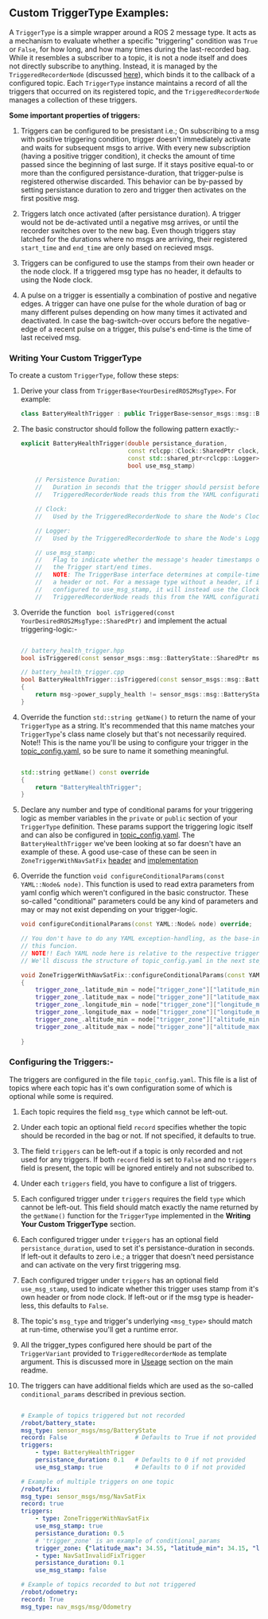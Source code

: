 ## Custom TriggerType Examples:

A `TriggerType` is a simple wrapper around a ROS 2 message type. It acts as a mechanism to evaluate whether a specific "triggering" condition was `True` or `False`, for how long, and how many times during the last-recorded bag. While it resembles a subscriber to a topic, it is not a node itself and does not directly subscribe to anything. Instead, it is managed by the `TriggeredRecorderNode` (discussed [here](../README.md)), which binds it to the callback of a configured topic. Each `TriggerType` instance maintains a record of all the triggers that occurred on its registered topic, and the `TriggeredRecorderNode` manages a collection of these triggers.

**Some important properties of triggers:**  

1. Triggers can be configured to be presistant i.e.; On subscribing to a msg with positive triggering condition, trigger doesn't immediately activate and waits for subsequent msgs to arrive. With every new subscription (having a positive trigger condition), it checks the amount of time passed since the beginning of last surge. If it stays positive equal-to or more than the configured persistance-duration, that trigger-pulse is registered otherwise discarded. This behavior can be by-passed by setting persistance duration to zero and trigger then activates on the first positive msg.

2. Triggers latch once activated (after persistance duration). A trigger would not be de-activated until a negative msg arrives, or until the recorder switches over to the new bag. Even though triggers stay latched for the durations where no msgs are arriving, their registered ```start_time``` and ```end_time``` are only based on recieved msgs.

3. Triggers can be configured to use the stamps from their own header or the node clock. If a triggered msg type has no header, it defaults to using the Node clock.

4. A pulse on a trigger is essentially a combination of postive and negative edges. A trigger can have one pulse for the whole duration of bag or many different pulses depending on how many times it activated and deactivated. In case the bag-switch-over occurs before the negative-edge of a recent pulse on a trigger, this pulse's end-time is the time of last received msg.

### Writing Your Custom TriggerType

To create a custom `TriggerType`, follow these steps:

1. Derive your class from `TriggerBase<YourDesiredROS2MsgType>`. For example:

    ```cpp
    class BatteryHealthTrigger : public TriggerBase<sensor_msgs::msg::BatteryState> // This wouldn't compile if the template argument is not recognized as a ROS2 msg type. So be sure that the template argument is ROS2 msg type and is available as a dependency to this class.
    ```
2. The basic constructor should follow the following pattern exactly:-

    ```cpp
    explicit BatteryHealthTrigger(double persistance_duration, 
                                  const rclcpp::Clock::SharedPtr clock, 
                                  const std::shared_ptr<rclcpp::Logger> logger, 
                                  bool use_msg_stamp)

        // Persistence Duration: 
        //   Duration in seconds that the trigger should persist before being activated/registered. 
        //   TriggeredRecorderNode reads this from the YAML configuration.

        // Clock: 
        //   Used by the TriggeredRecorderNode to share the Node's Clock source with each trigger instance.

        // Logger: 
        //   Used by the TriggeredRecorderNode to share the Node's Logger source with each trigger instance.

        // use_msg_stamp: 
        //   Flag to indicate whether the message's header timestamps or the Clock is used to determine 
        //   the Trigger start/end times. 
        //   NOTE: The TriggerBase interface determines at compile-time whether a message actually has 
        //   a header or not. For a message type without a header, if its associated TriggerType is 
        //   configured to use_msg_stamp, it will instead use the Clock and warn the user about this.
        //   TriggeredRecorderNode reads this from the YAML configuration.
    ```

3. Override the function ``` bool isTriggered(const YourDesiredROS2MsgType::SharedPtr)``` and implement the actual triggering-logic:- 

    ```cpp

    // battery_health_trigger.hpp
    bool isTriggered(const sensor_msgs::msg::BatteryState::SharedPtr msg) const override;

    // battery_health_trigger.cpp
    bool BatteryHealthTrigger::isTriggered(const sensor_msgs::msg::BatteryState::SharedPtr msg) const
    {
        return msg->power_supply_health != sensor_msgs::msg::BatteryState::POWER_SUPPLY_HEALTH_GOOD;
    }
    ```
4. Override the function ```std::string getName()``` to return the name of your ```TriggerType``` as a string. It's recommended that this name matches your ```TriggerType```'s class name closely but that's not necessarily required. Note!! This is the name you'll be using to configure your trigger in the [topic_config.yaml](../config/topic_config.yaml), so be sure to name it something meaningful.

    ```cpp

    std::string getName() const override
    {
        return "BatteryHealthTrigger";
    }
    ```
5. Declare any number and type of conditional params for your triggering logic as member variables in the ```private``` or ```public``` section of your ```TriggerType``` definition. These params support the triggering logic itself and can also be configured in [topic_config.yaml](../config/topic_config.yaml). The ```BatteryHealthTrigger``` we've been looking at so far doesn't have an example of these. A good use-case of these can be seen in ```ZoneTriggerWithNavSatFix```  [header](../include/examples/zone_trigger_with_navsat_fix.hpp) and [implementation](./zone_trigger_with_navsat_fix.cpp)  


6. Override the function ```void configureConditionalParams(const YAML::Node& node)```. This function is used to read extra parameters from yaml config which weren't configured in the basic constructor. These so-called "conditional" parameters could be any kind of parameters and may or may not exist depending on your trigger-logic.

    ```cpp
    void configureConditionalParams(const YAML::Node& node) override;

    // You don't have to do any YAML exception-handling, as the base-interface takes the responsibility of calling and handling the exceptions in 
    // this funcion.
    // NOTE!! Each YAML node here is relative to the respective trigger in the topic_config.yaml and not relative to the root node of the whole file.
    // We'll discuss the structure of topic_config.yaml in the next step.
    
    void ZoneTriggerWithNavSatFix::configureConditionalParams(const YAML::Node& node) 
    {   
        trigger_zone_.latitude_min = node["trigger_zone"]["latitude_min"].as<double>();
        trigger_zone_.latitude_max = node["trigger_zone"]["latitude_max"].as<double>();
        trigger_zone_.longitude_min = node["trigger_zone"]["longitude_min"].as<double>();
        trigger_zone_.longitude_max = node["trigger_zone"]["longitude_max"].as<double>();
        trigger_zone_.altitude_min = node["trigger_zone"]["altitude_min"].as<double>();
        trigger_zone_.altitude_max = node["trigger_zone"]["altitude_max"].as<double>();
        
    }
    ```

### Configuring the Triggers:-

The triggers are configured in the file ```topic_config.yaml```. This file is a list of topics where each topic has it's own configuration some of which is optional while some is required.

1. Each topic requires the field ```msg_type``` which cannot be left-out.
2. Under each topic an optional field ```record``` specifies whether the topic should be recorded in the bag or not. If not specified, it defaults to true. 
3. The field ```triggers``` can be left-out if a topic is only recorded and not used for any triggers. If both ```record``` field is set to ```False``` and no ```triggers``` field is present, the topic will be ignored entirely and not subscribed to.
4. Under each  ```triggers``` field, you have to configure a list of triggers.
5. Each configured trigger under ```triggers``` requires the field ```type``` which cannot be left-out. This field should match exactly the name returned by the ```getName()``` function for the ```TriggerType``` implemented in the **Writing Your Custom TriggerType** section. 
6. Each configured trigger under ```triggers``` has an optional field ```persistance_duration```, used to set it's persistance-duration in seconds. If left-out it defaults to zero i.e.; a trigger that doesn't need persistance and can activate on the very first triggering msg.
7. Each configured trigger under ```triggers``` has an optional field ```use_msg_stamp```, used to indicate whether this trigger uses stamp from it's own header or from node clock. If left-out or if the msg type is header-less, this defaults to ```False```.
8. The topic's ```msg_type``` and trigger's underlying ```<msg_type>``` should match at run-time, otherwise you'll get a runtime error. 
9. All the trigger_types configured here should be part of the ```TriggerVariant``` provided to ```TriggeredRecorderNode``` as template argument. This is discussed more in [Useage](../README.md) section on the main readme.
10. The triggers can have additional fields which are used as the so-called ```conditional_params``` described in previous section.

    ```yaml

    # Example of topics triggered but not recorded 
    /robot/battery_state:
    msg_type: sensor_msgs/msg/BatteryState
    record: False                   # Defaults to True if not provided
    triggers:
        - type: BatteryHealthTrigger
        persistance_duration: 0.1   # Defaults to 0 if not provided
        use_msg_stamp: true         # Defaults to 0 if not provided

    # Example of multiple triggers on one topic
    /robot/fix:
    msg_type: sensor_msgs/msg/NavSatFix
    record: true
    triggers:
        - type: ZoneTriggerWithNavSatFix
        use_msg_stamp: true
        persistance_duration: 0.5
        # 'trigger_zone' is an example of conditional_params
        trigger_zone: {"latitude_max": 34.55, "latitude_min": 34.15, "longitude_max": 122.55, "longitude_min": 122.15, "altitude_max": 100.0, "altitude_min": 10.0}
        - type: NavSatInvalidFixTrigger
        persistance_duration: 0.1
        use_msg_stamp: false

    # Example of topics recorded to but not triggered 
    /robot/odometry:
    record: True
    msg_type: nav_msgs/msg/Odometry
    ```
